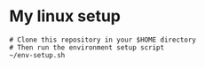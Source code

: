 # My linux setup

```
# Clone this repository in your $HOME directory
# Then run the environment setup script
~/env-setup.sh
```

